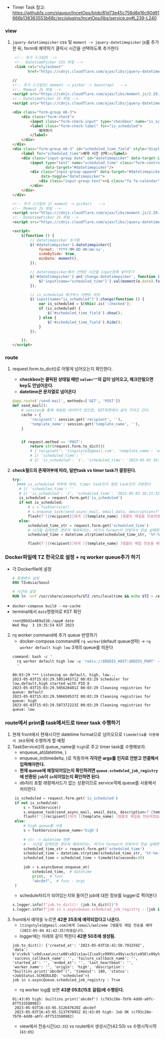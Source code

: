 - Timer Task 참고: https://github1s.com/staugur/IncetOps/blob/81d73e45c758d8e16c90d91666b138363553b68c/src/plugins/IncetOps/libs/service.py#L239-L240

### view
1. `jquery-datetimepicker` css 및 `moment -> jquery-datetimepicker` js를 추가한 뒤, form에 예약하기 클릭시 시간을 선택하도록 추가한다
   ```html
    <!-- 추가 스크립트 -->
    <!-- DatetimePicker CSS 파일 -->
    <link rel="stylesheet"
          href="https://cdnjs.cloudflare.com/ajax/libs/jquery-datetimepicker/2.5.20/jquery.datetimepicker.min.css">

   //
   <!-- 추가 스크립트( moment -> picker -> boostrap)   -->
   <!-- Moment JS 파일 -->
   <script src="https://cdnjs.cloudflare.com/ajax/libs/moment.js/2.29.1/moment.min.js"></script>
   <!-- DatetimePicker JS 파일 -->
   <script src="https://cdnjs.cloudflare.com/ajax/libs/jquery-datetimepicker/2.5.20/jquery.datetimepicker.full.min.js"></script>
   ```
   
   ```html
   <div class="form-group mb-3">
       <div class="form-check">
           <input class="form-check-input" type="checkbox" name="is_scheduled" value="1">
           <label class="form-check-label" for="is_scheduled">
               예약하기
           </label>
       </div>
   </div>
   <div class="form-group mb-3" id="scheduled_time_field" style="display: none;">
       <label for="scheduled_time">예약 시간 선택:</label>
       <div class="input-group date" id="datetimepicker" data-target-input="nearest">
           <input type="text" name="scheduled_time" class="form-control datetimepicker-input"
                  data-target="#datetimepicker"/>
           <div class="input-group-append" data-target="#datetimepicker"
                data-toggle="datetimepicker">
               <div class="input-group-text"><i class="fa fa-calendar"></i></div>
           </div>
       </div>
   </div>
   ```
   ```html
   <!-- 추가 스크립트 2( moment -> picker)   -->
   <!-- Moment JS 파일 -->
   <script src="https://cdnjs.cloudflare.com/ajax/libs/moment.js/2.29.1/moment.min.js"></script>
   <!-- DatetimePicker JS 파일 -->
   <script src="https://cdnjs.cloudflare.com/ajax/libs/jquery-datetimepicker/2.5.20/jquery.datetimepicker.full.min.js"></script>
   
   <script>
       $(function () {
           // datetimepicker 초기화
           $('#datetimepicker').datetimepicker({
               format: 'YYYY-MM-DD HH:mm:ss',
               sideBySide: true,
               minDate: moment(),
           });
   
           // datetimepicker에서 선택된 시간을 input창에 넣어주기
           $('#datetimepicker').on('change.datetimepicker', function (e) {
               $('input[name="scheduled_time"]').val(moment(e.date).format('YYYY-MM-DD HH:mm:ss'));
           });
   
           // is_scheduled 체크박스 이벤트 처리
           $('input[name="is_scheduled"]').change(function () {
               var is_scheduled = $(this).is(':checked');
               if (is_scheduled) {
                   $('#scheduled_time_field').show();
               } else {
                   $('#scheduled_time_field').hide();
               }
           });
   
       });
   </script>
   ```
   

### route
1. request.form.to_dict()로 어떻게 넘어오는지 확인한다.
   - **checkbox는 클릭된 상태일 때만 `value=""`의 값이 넘어오고, 체크안됬으면 key도 안넘어온다.**
   - **datetime은 문자열로 넘어온다**
   ```python
   @app.route('/send-mail', methods=['GET', 'POST'])
   def send_mail():
       # session을 통해 캐슁된 데이터가 있으면, GET화면에서 같이 가지고 간다.
       cache = {
           'recipient': session.get('recipient', ''),
           'template_name': session.get('template_name', ''),
       }
   
   
       if request.method == 'POST':
           return str(request.form.to_dict())
           # {'recipient': 'tingstyle1@gmail.com', 'template_name': 'email/welcome',
           # 1) 'scheduled_time': ''
           # 2) 'is_scheduled': '1', 'scheduled_time': '2023-05-03 18:21:32'
   ```
   
2. **check필드의 존재여부에 따라, 일반task vs timer task가 결정된다.**
   ```python
   try:
     #### is_scheduled 여부에 따라, timer task인지 일반 task인지 구분한다
      # 1) 'scheduled_time': ''
      # 2) 'is_scheduled': '1', 'scheduled_time': '2023-05-03 18:21:32'
      is_scheduled = request.form.get('is_scheduled')
      if not is_scheduled:
          # s = TaskService()
          # s.enqueue_task(send_async_mail, email_data, description=f'{template_name}을 이용하여 메일 전송')
          flash(f'[{recipient}]에게 [{template_name} ]템플릿 메일을 전송하였습니다.', 'success')
      else:
          scheduled_time_str = request.form.get('scheduled_time')
          # 시간을 입력안한 경우의 예외처리는, 여기서 format이 안맞아서 전송 실패한다.
          scheduled_time = datetime.strptime(scheduled_time_str, '%Y-%m-%d %H:%M:%S')
   
          flash(f'[{recipient}]에게 [{template_name} ]템플릿 메일 전송을 예약({scheduled_time_str})하였습니다.', 'success')
   ```
   

### Docker파일에 TZ 한국으로 설정 + rq worker queue추가 하기
- 각 Dockerfile에 설정
   ```dockerfile
   # 환경변수 설정
   ENV TZ=Asia/Seoul
   
   # 시간대 설정
   RUN ln -snf /usr/share/zoneinfo/$TZ /etc/localtime && echo $TZ > /etc/timezone
   ```
- `docker-compose build --no-cache`
- terminal에서 `date`명령어로 KST 확인
   ```shell
   root@9b92e489a538:/app# date
   Wed May  3 19:35:54 KST 2023
   ```
  


2. rq worker command에  추가 queue 반영하기
    - docker-compose command에 `rq worker`(default queue생략) -> `rq worker default high low` 3개의 queue를 띄운다
    ```dockerfile
    command: bash -c "
      rq worker default high low -u 'redis://$REDIS_HOST:$REDIS_PORT' --with-scheduler
      "
    ```
    ```shell
    00:03:29 *** Listening on default, high, low...
    2023-05-03T15:03:29.505146571Z 00:03:29 Scheduler for low,default,high started with PID 8
    2023-05-03T15:03:29.505620401Z 00:03:29 Cleaning registries for queue: default
    2023-05-03T15:03:29.506650537Z 00:03:29 Cleaning registries for queue: high
    2023-05-03T15:03:29.507372223Z 00:03:29 Cleaning registries for queue: low
    ```
   

### route에서 print를 task메서드로 timer task 수행하기

1. 현재 front에서 현재시각만 datetime format으로 넘어오므로 `timedelta를 이용해서 30초`뒤에 수행하게 할 예정
2. TaskService()의 queue_name을 `high`로 주고 timer task를 수행해보자.
   - enqueue_at(datetime, )
   - enqueue_in(timedelta, )로 작동하며 **각각은 args를 인자로 안받고 연결해서 입력해야한다.**
   - **현재 queue에 예정되어있는지 확인하려면 `queue.scheduled_job_registry`에 반환된 `job`이 `in`되어있는지 확인하면 된다.**
   - db처리 포함 래핑메서드가 없는 상황이므로 service객체.queue를 사용해서 처리한다
   ```python
    is_scheduled = request.form.get('is_scheduled')
    if not is_scheduled:
        s = TaskService()
        s.enqueue_task(send_async_mail, email_data, description=f'{template_name}을 이용하여 메일 전송')
        flash(f'[{recipient}]에게 [{template_name} ]템플릿 메일을 전송하였습니다.', 'success')
    else:
        # high queue를 사용
        s = TaskService(queue_name='high')
    
        # str -> datetime 변환
        # - 시간을 입력안한 경우의 예외처리는, 여기서 format이 안맞아서 전송 실패한다.
        scheduled_time_str = request.form.get('scheduled_time')
        scheduled_time = datetime.strptime(scheduled_time_str, '%Y-%m-%d %H:%M:%S')
        scheduled_time = scheduled_time + timedelta(seconds=30)
    
        job = s.asyncQueue.enqueue_at(
            scheduled_time,  # datetime
            print,  # func
            "abcdef",  # func - args
    )
    ```
    - schedule처리가 되어있는지와 들어간 job에 대한 정보를 logger로 찍어본다
    ```python
    s.logger.info(f"job.to_dict(): {job.to_dict()}")
    s.logger.info(f"job in s.asyncQueue.scheduled_job_registry : {job in s.asyncQueue.scheduled_job_registry}")
    ```
3. front에서 예약을 누르면 **42분 35초에 예약되었다고 나온다.**
   - `[tingstyle1@gmail.com]에게 [email/welcome ]템플릿 메일 전송을 예약(2023-05-04 01:42:35)하였습니다.` 
   - logger에는 아래와 같이 찍힌다 **42분 50초에 생성됨.**
   ```shell
   job.to_dict(): {'created_at': '2023-05-03T16:42:50.793259Z', 'data': b'x\x9ck`\x9d\xaa\xcc\x00\x01\x1a=|I\xa5\x999%\x99y\xc5z\x05E\x99y%S\xfcz\xd8\x12\x93\x92SR\xd3\xa6\xb4N\xa9\x9dR2E\x0f\x00+3\x0f\x82', 'success_callback_name': '', 'failure_callback_name': '', 'started_at': '', 'ended_at': '', 'last_heartbeat': '', 'worker_name': '', 'origin': 'high', 'description': "builtins.print('abcdef')", 'timeout': 180, 'status': <JobStatus.SCHEDULED: 'scheduled'>}
   job in s.asyncQueue.scheduled_job_registry : True
   ```
   - rq worker log를 보면 **43분 05초(15초 걸림)에 수행된다.**
   ```
   01:43:05 high: builtins.print('abcdef') (c793c28e-7bf0-4dd0-a0fc-8ff533580982)
    2023-05-03T16:43:05.512647620Z abcdef
    2023-05-03T16:43:05.513797095Z 01:43:05 high: Job OK (c793c28e-7bf0-4dd0-a0fc-8ff533580982)
   ```
   - view에서 전송시간(`42:35`) vs route에서 생성시간(42:50) vs 수행시작시작(`43:05`)




